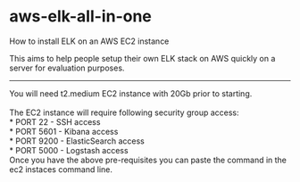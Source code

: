 # aws-elk-all-in-one
How to install ELK on an AWS EC2 instance

This aims to help people setup their own ELK stack on AWS quickly on a server for evaluation purposes.

------------------------------------------------------------------------------------------

You will need t2.medium EC2 instance with 20Gb prior to starting.
<br>
<br>The EC2 instance will require following security group access:
<br>* PORT 22     - SSH access
<br>* PORT 5601   - Kibana access
<br>* PORT 9200   - ElasticSearch access
<br>* PORT 5000   - Logstash access
<br>
Once you have the above pre-requisites you can paste the command in the ec2 instaces command line.
